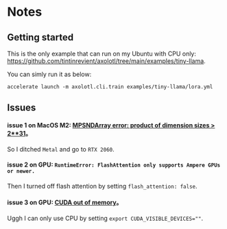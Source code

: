# Notes

## Getting started

This is the only example that can run on my Ubuntu with CPU only: https://github.com/tintinrevient/axolotl/tree/main/examples/tiny-llama.

You can simly run it as below:

```
accelerate launch -m axolotl.cli.train examples/tiny-llama/lora.yml
```

## Issues

#### issue 1 on MacOS M2: [MPSNDArray error: product of dimension sizes > 2**31](https://github.com/pytorch/pytorch/issues/84039)。

So I ditched `Metal` and go to `RTX 2060`.

#### issue 2 on GPU: `RuntimeError: FlashAttention only supports Ampere GPUs or newer.`

Then I turned off flash attention by setting `flash_attention: false`.

#### issue 3 on GPU: [CUDA out of memory](https://github.com/OpenAccess-AI-Collective/axolotl/issues/998)。

Uggh I can only use CPU by setting `export CUDA_VISIBLE_DEVICES=""`.

